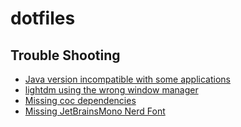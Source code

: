 # dotfiles

## Trouble Shooting
- [Java version incompatible with some applications](https://wiki.archlinux.org/title/Java#Switching_between_JVM)
- [lightdm using the wrong window manager](https://github.com/joeyshi12/dotfiles/wiki/Troubleshooting#lightdm-using-the-wrong-window-manager)
- [Missing coc dependencies](https://github.com/joeyshi12/dotfiles/wiki/Troubleshooting#missing-coc-dependencies)
- [Missing JetBrainsMono Nerd Font](https://github.com/joeyshi12/dotfiles/wiki/Troubleshooting#missing-jetbrainsmono-nerd-font)
